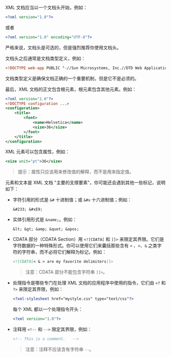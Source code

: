 XML 文档应当以一个文档头开始，例如：

```xml
<?xml version="1.0"?>
```

或者

```xml
<?xml version="1.0" encoding="UTF-8"?>
```

严格来说，文档头是可选的，但是强烈推荐你使用文档头。

文档头之后通常是文档类型定义，例如：

```xml
<!DOCTYPE web-app PUBLIC "-//Sun Microsystems, Inc.//DTD Web Application 2.2//EN" "http://java.sun.com/j2ee/dtds/web-app_2_2.dtd">
```

文档类型定义是确保文档正确的一个重要机制，但是它不是必须的。

最后，XML 文档的正文包含根元素，根元素包含其他元素。例如：

```xml
<?xml version="1.0"?>
<!DOCTYPE configuration ...>
<configuration>
	<title>
    	<font>
        	<name>Helvetica</name>
            <size>36</size>
        </font>
    </title>
</configuration>
```

XML 元素可以包含属性，例如：

```xml
<size unit="pt">36</size>
```

> 提示：属性只应该用来修改值的解释，而不是用来指定值。

元素和文本是 XML 文档 "主要的支撑要素"，你可能还会遇到其他一些标记，说明如下：

+ 字符引用的形式是 `&#` 十进制值；或 `&#x` 十六进制值；例如：

  ```
  &#233; &#xE9;
  ```

+ 实体引用形式是 `&name;`。例如：

  ```
  &lt; &gt; &amp; &quot; &apos;
  ```

+ CDATA 部分（CDATA Section）用 `<![CDATA[` 和 `]]>` 来限定其界限。它们是字符数据的一种特殊形式。你可以使用它们来囊括那些含有 `<` 、`>`、`&` 之类字符的字符串，而不必将它们解释为标记，例如：

  ```xml
  <![CDATA[< & > are my favorite delimiters]]>
  ```

  > 注意：CDATA 部分不能包含字符串 `]]>`。

+ 处理指令是哪些专门在处理 XML 文档的应用程序中使用的指令，它们由 `<?` 和 `?>` 来限定其界限，例如：

  ```xml
  <?xml-stylesheet href="mystyle.css" type="text/css"?>
  ```

  每个 XML 都以一个处理指令开头：

  ```xml
  <?xml version="1.0"?>
  ```

+ 注释用 `<!--` 和 `-->` 限定其界限，例如：

  ```xml
  <!-- This is a comment.	-->
  ```

  > 注意：注释不应该含有字符串 `--`。

  